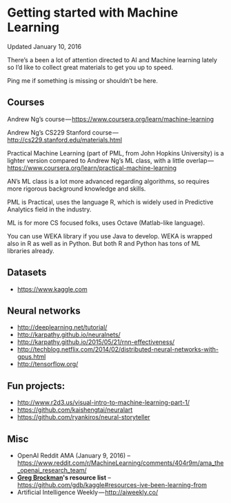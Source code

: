Getting started with Machine Learning 
===
Updated January 10, 2016

There’s a been a lot of attention directed to AI and Machine learning lately so I’d like to collect great materials to get you up to speed.

Ping me if something is missing or shouldn’t be here.

## Courses 
Andrew Ng’s course — https://www.coursera.org/learn/machine-learning

Andrew Ng’s CS229 Stanford course — http://cs229.stanford.edu/materials.html

Practical Machine Learning (part of PML, from John Hopkins University) is a lighter version compared to Andrew Ng’s ML class, with a little overlap — https://www.coursera.org/learn/practical-machine-learning

AN’s ML class is a lot more advanced regarding algorithms, so requires more rigorous background knowledge and skills. 

PML is Practical, uses the language R, which is widely used in Predictive Analytics field in the industry.

ML is for more CS focused folks, uses Octave (Matlab-like language). 

You can use WEKA library if you use Java to develop. WEKA is wrapped also in R as well as in Python. But both R and Python has tons of ML libraries already.

## Datasets
* https://www.kaggle.com

## Neural networks 
* http://deeplearning.net/tutorial/
* http://karpathy.github.io/neuralnets/
* http://karpathy.github.io/2015/05/21/rnn-effectiveness/
* http://techblog.netflix.com/2014/02/distributed-neural-networks-with-gpus.html
* http://tensorflow.org/

## Fun projects: 
* http://www.r2d3.us/visual-intro-to-machine-learning-part-1/
* https://github.com/kaishengtai/neuralart
* https://github.com/ryankiros/neural-storyteller

## Misc 
* OpenAI Reddit AMA (January 9, 2016) – https://www.reddit.com/r/MachineLearning/comments/404r9m/ama_the_openai_research_team/
* **[Greg Brockman](https://gregbrockman.com/)'s resource list** – https://github.com/gdb/kaggle#resources-ive-been-learning-from
* Artificial Intelligence Weekly — http://aiweekly.co/
